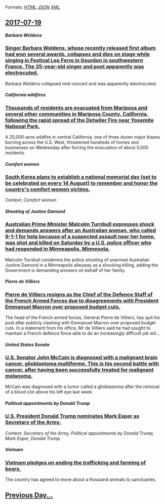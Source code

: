 
Formats: [HTML](2017/07/19/index.html)  [JSON](2017/07/19/index.json)  [XML](2017/07/19/index.xml)  

## [2017-07-19](/news/2017/07/19/index.md)

##### Barbara Weldens
### [Singer Barbara Weldens, whose recently released first album had won several awards, collapses and dies on stage while singing in Festival Leo Ferre in Gourdon in southwestern France. The 35-year-old singer and poet apparently was electrocuted. ](/news/2017/07/19/singer-barbara-weldens-whose-recently-released-first-album-had-won-several-awards-collapses-and-dies-on-stage-while-singing-in-festival-la.md)
Barbara Weldens collapsed mid-concert and was apparently electrocuted.

##### California wildfires
### [Thousands of residents are evacuated from Mariposa and several other communities in Mariposa County, California, following the rapid spread of the Detwiler Fire near Yosemite National Park. ](/news/2017/07/19/thousands-of-residents-are-evacuated-from-mariposa-and-several-other-communities-in-mariposa-county-california-following-the-rapid-spread.md)
A 25,000-acre wildfire in central California, one of three dozen major blazes burning across the U.S. West, threatened hundreds of homes and businesses on Wednesday after forcing the evacuation of about 5,000 residents.

##### Comfort women
### [South Korea plans to establish a national memorial day (set to be celebrated on every 14 August) to remember and honor the country's comfort women victims. ](/news/2017/07/19/south-korea-plans-to-establish-a-national-memorial-day-set-to-be-celebrated-on-every-14-august-to-remember-and-honor-the-country-s-comfort.md)
_Context: Comfort women_

##### Shooting of Justine Damond
### [Australian Prime Minister Malcolm Turnbull expresses shock and demands answers after an Australian woman, who called 9-1-1 for help because of a suspected assault near her home, was shot and killed on Saturday by a U.S. police officer who had responded in Minneapolis, Minnesota. ](/news/2017/07/19/australian-prime-minister-malcolm-turnbull-expresses-shock-and-demands-answers-after-an-australian-woman-who-called-9-1-1-for-help-because.md)
Malcolm Turnbull condemns the police shooting of unarmed Australian Justine Damond in a Minneapolis alleyway as a shocking killing, adding the Government is demanding answers on behalf of her family.

##### Pierre de Villiers
### [Pierre de Villiers resigns as the Chief of the Defence Staff of the French Armed Forces due to disagreements with President Emmanuel Macron over proposed budget cuts. ](/news/2017/07/19/pierre-de-villiers-resigns-as-the-chief-of-the-defence-staff-of-the-french-armed-forces-due-to-disagreements-with-president-emmanuel-macron.md)
The head of the French armed forces, General Pierre de Villiers, has quit his post after publicly clashing with Emmanuel Macron over proposed budget cuts. In a statement from his office, Mr de Villiers said he had sought to maintain a French defence force able to do an increasingly difficult job wit...

##### United States Senate
### [U.S. Senator John McCain is diagnosed with a malignant brain cancer, glioblastoma multiforme. This is his second battle with cancer, after having been successfully treated for malignant melanoma. ](/news/2017/07/19/u-s-senator-john-mccain-is-diagnosed-with-a-malignant-brain-cancer-glioblastoma-multiforme-this-is-his-second-battle-with-cancer-after-h.md)
McCain was diagnosed with a tumor called a glioblastoma after the removal of a blood clot above his left eye last week.

##### Political appointments by Donald Trump
### [U.S. President Donald Trump nominates Mark Esper as Secretary of the Army. ](/news/2017/07/19/u-s-president-donald-trump-nominates-mark-esper-as-secretary-of-the-army.md)
_Context: Secretary of the Army, Political appointments by Donald Trump, Mark Esper, Donald Trump_

##### Vietnam
### [Vietnam pledges on ending the trafficking and farming of bears. ](/news/2017/07/19/vietnam-pledges-on-ending-the-trafficking-and-farming-of-bears.md)
The country has agreed to move about a thousand animals to sanctuaries.

## [Previous Day...](/news/2017/07/18/index.md)

